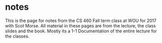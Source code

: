 # notes

This is the page for notes from the CS 460 Fall term class at WOU for 2017 with Scot Morse. 
All material in these pages are from the lecture, the class slides and the book. 
Mostly its a 1-1 Documentation of the entire lecture for the classes.
